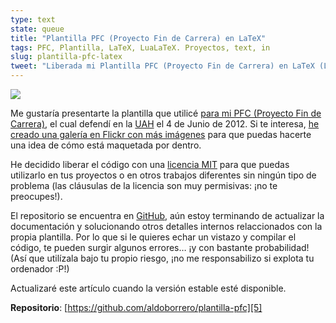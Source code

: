 ```yaml
---
type: text
state: queue
title: "Plantilla PFC (Proyecto Fin de Carrera) en LaTeX"
tags: PFC, Plantilla, LaTeX, LuaLaTeX. Proyectos, text, in
slug: plantilla-pfc-latex
tweet: "Liberada mi Plantilla PFC (Proyecto Fin de Carrera) en LaTeX (Licencia MIT) - [URL]"
---
```


![](http://farm9.staticflickr.com/8464/8349863396_86e12cac42_c.jpg)

Me gustaría presentarte la plantilla que utilicé [para mi PFC (Proyecto Fin de Carrera)][2], el cual defendí en la [UAH][1] el 4 de Junio de 2012. Si te interesa, [he creado una galería en Flickr con más imágenes][4] para que puedas hacerte una idea de cómo está maquetada por dentro.

He decidido liberar el código con una [licencia MIT][3] para que puedas utilizarlo en tus proyectos o en otros trabajos diferentes sin ningún tipo de problema (las cláusulas de la licencia son muy permisivas: ¡no te preocupes!).

El repositorio se encuentra en [GitHub][5], aún estoy terminando de actualizar la documentación y solucionando otros detalles internos relaccionados con la propia plantilla. Por lo que si le quieres echar un vistazo y compilar el código, te pueden surgir algunos errores… ¡y con bastante probabilidad! (Así que utilízala bajo tu propio riesgo, ¡no me responsabilizo si explota tu ordenador :P!)

Actualizaré este artículo cuando la versión estable esté disponible.

**Repositorio**: [https://github.com/aldoborrero/plantilla-pfc][5]

[1]: http://www.uah.es "Universidad de Alcalá"
[2]: https://github.com/aldoborrero/PFC "Proyecto Fin de Carrera de Aldo Borrero"
[3]: http://mit-license.org/ "Licencia MIT"
[4]: http://www.flickr.com/photos/91427197@N08/sets/72157632438612521/ "Galería en Flickr con imágenes de mi PFC"
[5]: https://github.com/aldoborrero/plantilla-pfc "Repositorio de la Plantilla PFC"